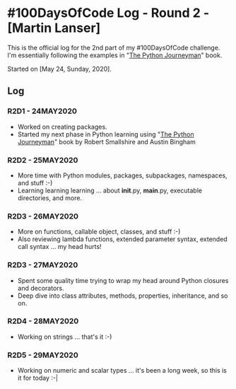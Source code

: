 # #100DaysOfCode Log - Round 2 - [Martin Lanser]

This is the official log for the 2nd part of my #100DaysOfCode challenge. I'm essentially following the examples in "[The Python Journeyman](http://leanpub.com/python-journeyman)" book.

Started on [May 24, Sunday, 2020].

## Log

### R2D1 - 24MAY2020
* Worked on creating packages.
* Started my next phase in Python learning using "[The Python Journeyman](http://leanpub.com/python-journeyman)" book by Robert Smallshire and Austin Bingham

### R2D2 - 25MAY2020
* More time with Python modules, packages, subpackages, namespaces, and stuff :-)
* Learning learning learning ... about __init__.py, __main__.py, executable directories, and more.

### R2D3 - 26MAY2020
* More on functions, callable object, classes, and stuff :-)
* Also reviewing lambda functions, extended parameter syntax, extended call syntax ... my head hurts!

### R2D3 - 27MAY2020
* Spent some quality time trying to wrap my head around Python closures and decorators.
* Deep dive into class attributes, methods, properties, inheritance, and so on.

### R2D4 - 28MAY2020
* Working on strings ... that's it :-)

### R2D5 - 29MAY2020
* Working on numeric and scalar types ... it's been a long week, so this is it for today :-|
